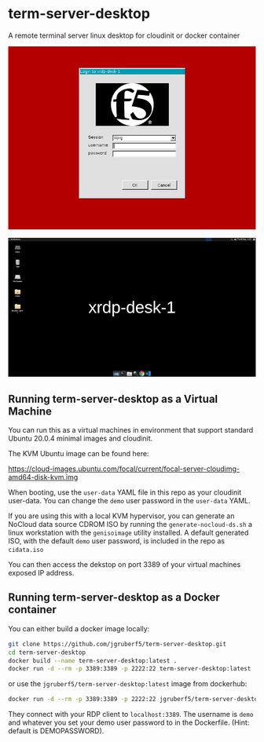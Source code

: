 # term-server-desktop

A remote terminal server linux desktop for cloudinit or docker container

![Login Screen](./assets/login-screen.jpg)

![Desktop](./assets/desktop.jpg)

## Running term-server-desktop as a Virtual Machine

You can run this as a virtual machines in environment that support standard Ubuntu 20.0.4 minimal images and cloudinit.

The KVM Ubuntu image can be found here:

https://cloud-images.ubuntu.com/focal/current/focal-server-cloudimg-amd64-disk-kvm.img

When booting, use the `user-data` YAML file in this repo as your cloudinit user-data. You can change the `demo` user password in the `user-data` YAML.

If you are using this with a local KVM hypervisor, you can generate an NoCloud data source CDROM ISO by running the `generate-nocloud-ds.sh` a linux workstation with the `genisoimage` utility installed. A default generated ISO, with the default `demo` user password, is included in the repo as `cidata.iso`

You can then access the dekstop on port 3389 of your virtual machines exposed IP address.

## Running term-server-desktop as a Docker container

You can either build a docker image locally:

```bash
git clone https://github.com/jgruberf5/term-server-desktop.git
cd term-server-desktop
docker build --name term-server-desktop:latest .
docker run -d --rm -p 3389:3389 -p 2222:22 term-server-desktop:latest
```

or use the `jgruberf5/term-server-desktop:latest` image from dockerhub:

```bash
docker run -d --rm -p 3389:3389 -p 2222:22 jgruberf5/term-server-desktop:latest
```

They connect with your RDP client to `localhost:3389`. The username is `demo` and whatever you set your demo user password to in the Dockerfile. (Hint: default is DEMOPASSWORD).
